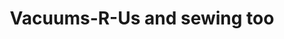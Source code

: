 ---
title: "Vacuums-R-Us and sewing too"
url: /fort-collins/vacuums-r-us-and-sewing-too/
shop: Staubsauger
---
